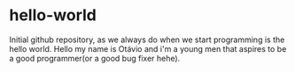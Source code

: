 # hello-world
Initial github repository, as we always do when we start programming is the hello world.
Hello my name is Otávio and i'm a young men that aspires to be a good programmer(or a good bug fixer hehe).
